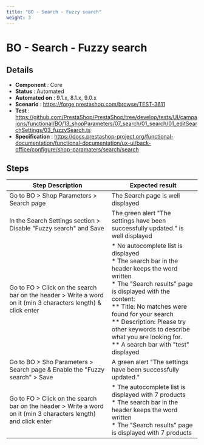 ```yaml
---
title: "BO - Search - Fuzzy search"
weight: 3
---
```


# BO - Search - Fuzzy search
## Details
* **Component** : Core
* **Status** : Automated
* **Automated on** : 9.1.x, 8.1.x, 9.0.x
* **Scenario** : https://forge.prestashop.com/browse/TEST-3611
* **Test** : https://github.com/PrestaShop/PrestaShop/tree/develop/tests/UI/campaigns/functional/BO/13_shopParameters/07_search/01_search/01_editSearchSettings/03_fuzzySearch.ts
* **Specification** : https://docs.prestashop-project.org/functional-documentation/functional-documentation/ux-ui/back-office/configure/shop-paramaters/search/search

## Steps
| Step Description | Expected result |
| ----- | ----- |
| Go to BO > Shop Parameters > Search page | The Search page is well displayed |
| In the Search Settings section > Disable "Fuzzy search" and Save | The green alert "The settings have been successfully updated." is well displayed |
| Go to FO > Click on the search bar on the header > Write a word on it (min 3 characters length) & click enter | * No autocomplete list is displayed<br> * The search bar in the header keeps the word written<br> * The "Search results" page is displayed with the content:<br> ** Title: No matches were found for your search<br> ** Description: Please try other keywords to describe what you are looking for.<br> ** A search bar with "test" displayed |
| Go to BO > Sho Parameters > Search page & Enable the "Fuzzy search" > Save | A green alert "The settings have been successfully updated." |
| Go to FO > Click on the search bar on the header > Write a word on it (min 3 characters length) and click enter | * The autocomplete list is displayed with 7 products<br> * The search bar in the header keeps the word written<br> * The "Search results" page is displayed with 7 products |
